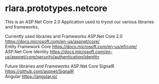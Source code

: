 # rlara.prototypes.netcore
This is an ASP.Net Core 2.0 Application used to tryout our various libraries and frameworks.

Currently used libraries and Frameworks
ASP.Net Core 2.0      https://docs.microsoft.com/en-us/aspnet/core/<br />
Entity Framework Core https://docs.microsoft.com/en-us/ef/core/<br />
ASP.Net Core Identity https://docs.microsoft.com/en-us/aspnet/core/security/authentication/identity<br />

Future libraries and Frameworks
ASP.Net Core SignalR  https://github.com/aspnet/SignalR<br />
Angular               https://angular.io/<br />
